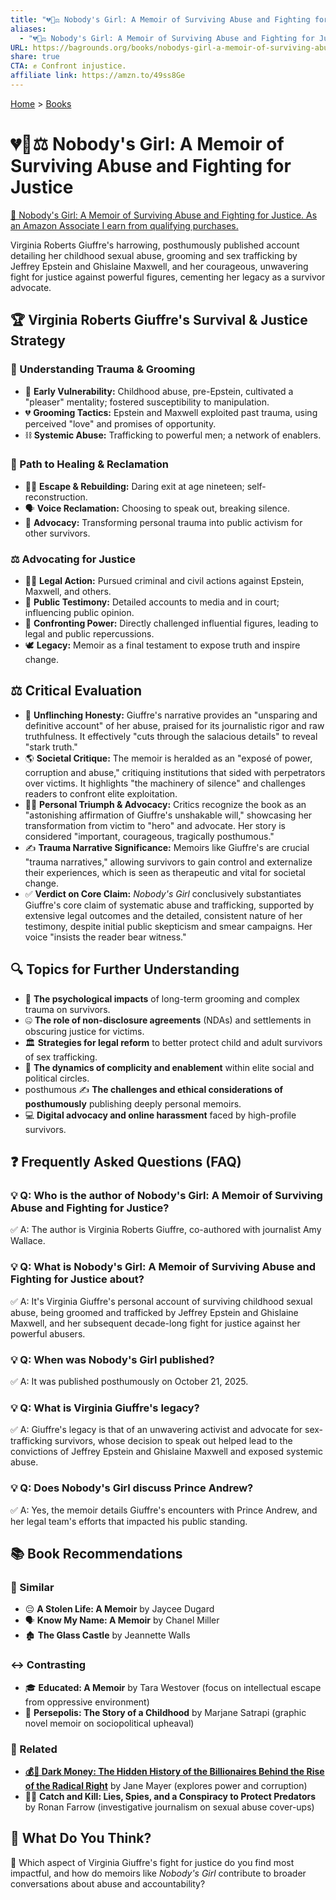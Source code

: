 ```yaml
---
title: "💔👊⚖️ Nobody's Girl: A Memoir of Surviving Abuse and Fighting for Justice"
aliases:
  - "💔👊⚖️ Nobody's Girl: A Memoir of Surviving Abuse and Fighting for Justice"
URL: https://bagrounds.org/books/nobodys-girl-a-memoir-of-surviving-abuse-and-fighting-for-justice
share: true
CTA: ✊ Confront injustice.
affiliate link: https://amzn.to/49ss8Ge
---
```

[Home](../index.md) > [Books](./index.md)  
# 💔👊⚖️ Nobody's Girl: A Memoir of Surviving Abuse and Fighting for Justice  
[🛒 Nobody's Girl: A Memoir of Surviving Abuse and Fighting for Justice. As an Amazon Associate I earn from qualifying purchases.](https://amzn.to/49ss8Ge)  
  
Virginia Roberts Giuffre's harrowing, posthumously published account detailing her childhood sexual abuse, grooming and sex trafficking by Jeffrey Epstein and Ghislaine Maxwell, and her courageous, unwavering fight for justice against powerful figures, cementing her legacy as a survivor advocate.  
  
## 🏆 Virginia Roberts Giuffre's Survival & Justice Strategy  
  
### 🧠 Understanding Trauma & Grooming  
* 👶 **Early Vulnerability:** Childhood abuse, pre-Epstein, cultivated a "pleaser" mentality; fostered susceptibility to manipulation.  
* 💔 **Grooming Tactics:** Epstein and Maxwell exploited past trauma, using perceived "love" and promises of opportunity.  
* ⛓️ **Systemic Abuse:** Trafficking to powerful men; a network of enablers.  
  
### 💖 Path to Healing & Reclamation  
* 🏃‍♀️ **Escape & Rebuilding:** Daring exit at age nineteen; self-reconstruction.  
* 🗣️ **Voice Reclamation:** Choosing to speak out, breaking silence.  
* 📣 **Advocacy:** Transforming personal trauma into public activism for other survivors.  
  
### ⚖️ Advocating for Justice  
* 🧑‍⚖️ **Legal Action:** Pursued criminal and civil actions against Epstein, Maxwell, and others.  
* 📢 **Public Testimony:** Detailed accounts to media and in court; influencing public opinion.  
* 💪 **Confronting Power:** Directly challenged influential figures, leading to legal and public repercussions.  
* 🕊️ **Legacy:** Memoir as a final testament to expose truth and inspire change.  
  
## ⚖️ Critical Evaluation  
  
* 💯 **Unflinching Honesty:** Giuffre's narrative provides an "unsparing and definitive account" of her abuse, praised for its journalistic rigor and raw truthfulness. It effectively "cuts through the salacious details" to reveal "stark truth."  
* 🌎 **Societal Critique:** The memoir is heralded as an "exposé of power, corruption and abuse," critiquing institutions that sided with perpetrators over victims. It highlights "the machinery of silence" and challenges readers to confront elite exploitation.  
* 🦸‍♀️ **Personal Triumph & Advocacy:** Critics recognize the book as an "astonishing affirmation of Giuffre's unshakable will," showcasing her transformation from victim to "hero" and advocate. Her story is considered "important, courageous, tragically posthumous."  
* ✍️ **Trauma Narrative Significance:** Memoirs like Giuffre's are crucial "trauma narratives," allowing survivors to gain control and externalize their experiences, which is seen as therapeutic and vital for societal change.  
* ✅ **Verdict on Core Claim:** *Nobody's Girl* conclusively substantiates Giuffre's core claim of systematic abuse and trafficking, supported by extensive legal outcomes and the detailed, consistent nature of her testimony, despite initial public skepticism and smear campaigns. Her voice "insists the reader bear witness."  
  
## 🔍 Topics for Further Understanding  
  
* 🧠 **The psychological impacts** of long-term grooming and complex trauma on survivors.  
* 🤐 **The role of non-disclosure agreements** (NDAs) and settlements in obscuring justice for victims.  
* 🏛️ **Strategies for legal reform** to better protect child and adult survivors of sex trafficking.  
* 🤝 **The dynamics of complicity and enablement** within elite social and political circles.  
* posthumous ✍️ **The challenges and ethical considerations of posthumously** publishing deeply personal memoirs.  
* 💻 **Digital advocacy and online harassment** faced by high-profile survivors.  
  
## ❓ Frequently Asked Questions (FAQ)  
  
### 💡 Q: Who is the author of Nobody's Girl: A Memoir of Surviving Abuse and Fighting for Justice?  
✅ A: The author is Virginia Roberts Giuffre, co-authored with journalist Amy Wallace.  
  
### 💡 Q: What is Nobody's Girl: A Memoir of Surviving Abuse and Fighting for Justice about?  
✅ A: It's Virginia Giuffre's personal account of surviving childhood sexual abuse, being groomed and trafficked by Jeffrey Epstein and Ghislaine Maxwell, and her subsequent decade-long fight for justice against her powerful abusers.  
  
### 💡 Q: When was Nobody's Girl published?  
✅ A: It was published posthumously on October 21, 2025.  
  
### 💡 Q: What is Virginia Giuffre's legacy?  
✅ A: Giuffre's legacy is that of an unwavering activist and advocate for sex-trafficking survivors, whose decision to speak out helped lead to the convictions of Jeffrey Epstein and Ghislaine Maxwell and exposed systemic abuse.  
  
### 💡 Q: Does Nobody's Girl discuss Prince Andrew?  
✅ A: Yes, the memoir details Giuffre's encounters with Prince Andrew, and her legal team's efforts that impacted his public standing.  
  
## 📚 Book Recommendations  
  
### 👯 Similar  
* 😔 **A Stolen Life: A Memoir** by Jaycee Dugard  
* 🗣️ **Know My Name: A Memoir** by Chanel Miller  
* 🏚️ **The Glass Castle** by Jeannette Walls  
  
### ↔️ Contrasting  
* 🎓 **Educated: A Memoir** by Tara Westover (focus on intellectual escape from oppressive environment)  
* 👧 **Persepolis: The Story of a Childhood** by Marjane Satrapi (graphic novel memoir on sociopolitical upheaval)  
  
### 🔗 Related  
* **[💰🤫 Dark Money: The Hidden History of the Billionaires Behind the Rise of the Radical Right](./dark-money-the-hidden-history-of-the-billionaires-behind-the-rise-of-the-radical-right.md)** by Jane Mayer (explores power and corruption)  
* 🕵️‍♂️ **Catch and Kill: Lies, Spies, and a Conspiracy to Protect Predators** by Ronan Farrow (investigative journalism on sexual abuse cover-ups)  
  
## 🫵 What Do You Think?  
  
🤔 Which aspect of Virginia Giuffre's fight for justice do you find most impactful, and how do memoirs like *Nobody's Girl* contribute to broader conversations about abuse and accountability?